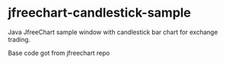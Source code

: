 # jfreechart-candlestick-sample
Java JfreeChart sample window with candlestick bar chart for exchange trading.

Base code got from jfreechart repo
